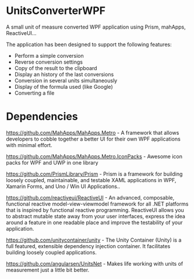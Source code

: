 # UnitsConverterWPF
A small unit of measure converted WPF application using Prism, mahApps, ReactiveUI...

The application has been designed to support the following features:

- Perform a simple conversion
- Reverse conversion settings
- Copy of the result to the clipboard
- Display an history of the last conversions
- Conversion in several units simultaneously
- Display of the formula used (like Google)
- Converting a file

# Dependencies
https://github.com/MahApps/MahApps.Metro - A framework that allows developers to cobble together a better UI for their own WPF applications with minimal effort.

https://github.com/MahApps/MahApps.Metro.IconPacks - Awesome icon packs for WPF and UWP in one library

https://github.com/PrismLibrary/Prism - Prism is a framework for building loosely coupled, maintainable, and testable XAML applications in WPF, Xamarin Forms, and Uno / Win UI Applications..

https://github.com/reactiveui/ReactiveUI - An advanced, composable, functional reactive model-view-viewmodel framework for all .NET platforms that is inspired by functional reactive programming. ReactiveUI allows you to abstract mutable state away from your user interfaces, express the idea around a feature in one readable place and improve the testability of your application.

https://github.com/unitycontainer/unity - The Unity Container (Unity) is a full featured, extensible dependency injection container. It facilitates building loosely coupled applications.

https://github.com/angularsen/UnitsNet - Makes life working with units of measurement just a little bit better.
